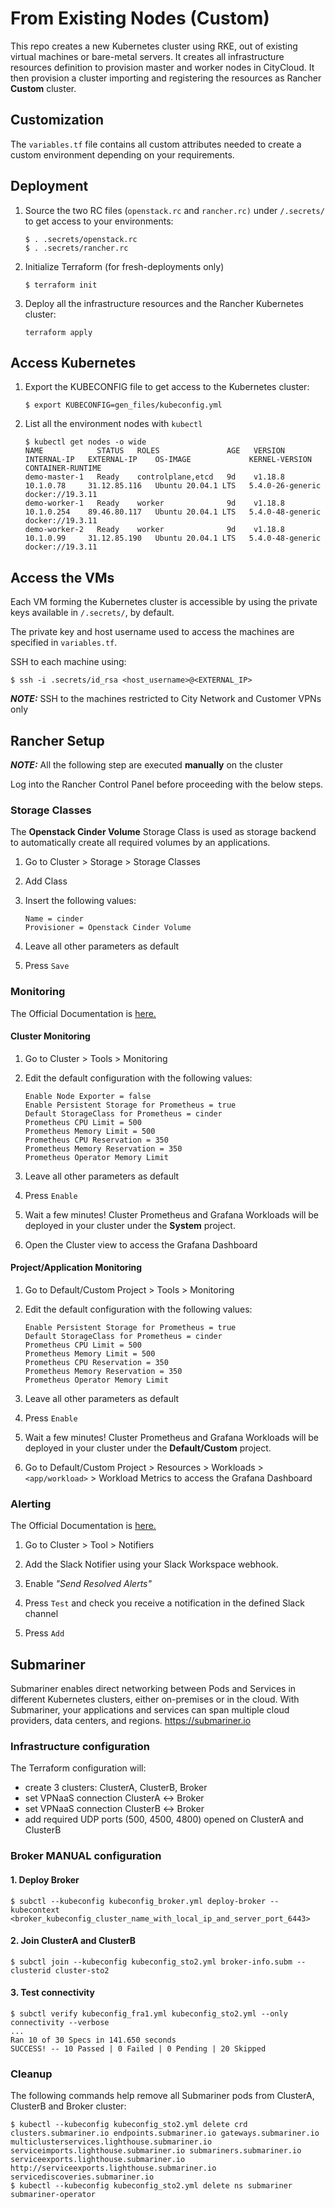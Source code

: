 # From Existing Nodes (Custom)

This repo creates a new Kubernetes cluster using RKE, out of existing virtual machines or bare-metal servers.
It creates all infrastructure resources definition to provision master and worker nodes in CityCloud.
It then provision a cluster importing and registering the resources as Rancher **Custom** cluster.

## Customization
The `variables.tf` file contains all custom attributes needed to create a custom environment depending on your
requirements.

## Deployment

1. Source the two RC files (`openstack.rc` and `rancher.rc)` under `/.secrets/` to get access to your environments:
    ```
    $ . .secrets/openstack.rc
    $ . .secrets/rancher.rc
    ```

2. Initialize Terraform (for fresh-deployments only)
    ```
    $ terraform init
    ```   
3. Deploy all the infrastructure resources and the Rancher Kubernetes cluster:
    ```
    terraform apply
    ```
   
## Access Kubernetes

1. Export the KUBECONFIG file to get access to the Kubernetes cluster:
    ```
    $ export KUBECONFIG=gen_files/kubeconfig.yml
    ```

2. List all the environment nodes with `kubectl`
    ```
    $ kubectl get nodes -o wide
    NAME            STATUS   ROLES               AGE   VERSION   INTERNAL-IP   EXTERNAL-IP    OS-IMAGE             KERNEL-VERSION     CONTAINER-RUNTIME
    demo-master-1   Ready    controlplane,etcd   9d    v1.18.8   10.1.0.78     31.12.85.116   Ubuntu 20.04.1 LTS   5.4.0-26-generic   docker://19.3.11
    demo-worker-1   Ready    worker              9d    v1.18.8   10.1.0.254    89.46.80.117   Ubuntu 20.04.1 LTS   5.4.0-48-generic   docker://19.3.11
    demo-worker-2   Ready    worker              9d    v1.18.8   10.1.0.99     31.12.85.190   Ubuntu 20.04.1 LTS   5.4.0-48-generic   docker://19.3.11
    ```

## Access the VMs

Each VM forming the Kubernetes cluster is accessible by using the private keys available in `/.secrets/`, by default.

The private key and host username used to access the machines are specified in `variables.tf`.

SSH to each machine using:
```
$ ssh -i .secrets/id_rsa <host_username>@<EXTERNAL_IP>
```

**_NOTE:_** SSH to the machines restricted to City Network and Customer VPNs only

## Rancher Setup

**_NOTE:_** All the following step are executed **manually** on the cluster

Log into the Rancher Control Panel before proceeding with the below steps.

### Storage Classes

The **Openstack Cinder Volume** Storage Class is used as storage backend to automatically create all required volumes by an applications.

1. Go to Cluster > Storage > Storage Classes

2. Add Class

3. Insert the following values:
    ```
    Name = cinder
    Provisioner = Openstack Cinder Volume
    ```
4. Leave all other parameters as default

5. Press `Save`

### Monitoring 
The Official Documentation is [here.](https://rancher.com/docs/rancher/v2.x/en/monitoring-alerting/)

#### Cluster Monitoring
1. Go to Cluster > Tools > Monitoring 

2. Edit the default configuration with the following values:
    ```
    Enable Node Exporter = false
    Enable Persistent Storage for Prometheus = true
    Default StorageClass for Prometheus = cinder
    Prometheus CPU Limit = 500
    Prometheus Memory Limit = 500
    Prometheus CPU Reservation = 350
    Prometheus Memory Reservation = 350
    Prometheus Operator Memory Limit
    ```
3. Leave all other parameters as default 

4. Press `Enable`

5. Wait a few minutes! Cluster Prometheus and Grafana Workloads will be deployed in your cluster under the **System** project.

6. Open the Cluster view to access the Grafana Dashboard
 
#### Project/Application Monitoring

1. Go to Default/Custom Project > Tools > Monitoring 

2. Edit the default configuration with the following values:
    ```
    Enable Persistent Storage for Prometheus = true
    Default StorageClass for Prometheus = cinder
    Prometheus CPU Limit = 500
    Prometheus Memory Limit = 500
    Prometheus CPU Reservation = 350
    Prometheus Memory Reservation = 350
    Prometheus Operator Memory Limit
    ```
3. Leave all other parameters as default

4. Press `Enable`

5. Wait a few minutes! Cluster Prometheus and Grafana Workloads will be deployed in your cluster under the **Default/Custom** project.

6. Go to Default/Custom Project > Resources > Workloads > `<app/workload>` > Workload Metrics to access the Grafana Dashboard

### Alerting
The Official Documentation is [here.](https://rancher.com/docs/rancher/v2.x/en/monitoring-alerting/)

1. Go to Cluster > Tool > Notifiers

2. Add the Slack Notifier using your Slack Workspace webhook.

3. Enable _"Send Resolved Alerts"_

4. Press `Test` and check you receive a notification in the defined Slack channel

5. Press `Add`

## Submariner
Submariner enables direct networking between Pods and Services in different Kubernetes clusters, either on-premises or in the cloud. 
With Submariner, your applications and services can span multiple cloud providers, data centers, and regions. 
https://submariner.io

### Infrastructure configuration

The Terraform configuration will:

- create 3 clusters: ClusterA, ClusterB, Broker
- set VPNaaS connection ClusterA ↔ Broker
- set VPNaaS connection ClusterB ↔ Broker
- add required UDP ports (500, 4500, 4800) opened on ClusterA and ClusterB

### Broker MANUAL configuration

#### 1. Deploy Broker 
   ```
   $ subctl --kubeconfig kubeconfig_broker.yml deploy-broker --kubecontext <broker_kubeconfig_cluster_name_with_local_ip_and_server_port_6443>
   ```
#### 2. Join ClusterA and ClusterB
   ```
   $ subctl join --kubeconfig kubeconfig_sto2.yml broker-info.subm --clusterid cluster-sto2
   ```
#### 3. Test connectivity
   ```
   $ subctl verify kubeconfig_fra1.yml kubeconfig_sto2.yml --only connectivity --verbose
   ...
   Ran 10 of 30 Specs in 141.650 seconds
   SUCCESS! -- 10 Passed | 0 Failed | 0 Pending | 20 Skipped
   ```
   
### Cleanup
The following commands help remove all Submariner pods from ClusterA, ClusterB and Broker cluster:
   ```
   $ kubectl --kubeconfig kubeconfig_sto2.yml delete crd clusters.submariner.io endpoints.submariner.io gateways.submariner.io multiclusterservices.lighthouse.submariner.io serviceimports.lighthouse.submariner.io submariners.submariner.io serviceexports.lighthouse.submariner.io http://serviceexports.lighthouse.submariner.io servicediscoveries.submariner.io
   $ kubectl --kubeconfig kubeconfig_sto2.yml delete ns submariner submariner-operator
   ```